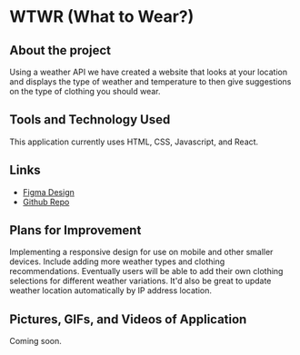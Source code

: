 # WTWR (What to Wear?)

## About the project

Using a weather API we have created a website that looks at your location and displays the type of weather and temperature to then give suggestions on the type of clothing you should wear.

## Tools and Technology Used

This application currently uses HTML, CSS, Javascript, and React.

## Links

- [Figma Design](https://www.figma.com/file/DTojSwldenF9UPKQZd6RRb/Sprint-10%3A-WTWR)
- [Github Repo](https://github.com/calebkasel/se_project_react)

## Plans for Improvement

Implementing a responsive design for use on mobile and other smaller devices.
Include adding more weather types and clothing recommendations.
Eventually users will be able to add their own clothing selections for different weather variations.
It'd also be great to update weather location automatically by IP address location.

## Pictures, GIFs, and Videos of Application

Coming soon.
